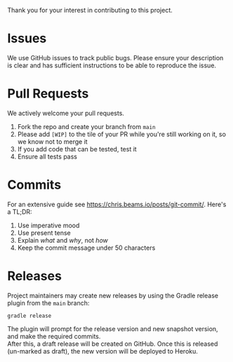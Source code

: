 Thank you for your interest in contributing to this project.

# Issues
We use GitHub issues to track public bugs.
Please ensure your description is clear and has sufficient instructions to be able to reproduce the issue.

# Pull Requests
We actively welcome your pull requests.

1. Fork the repo and create your branch from `main`
2. Please add `[WIP]` to the tile of your PR while you're still working on it, so we know not to merge it
3. If you add code that can be tested, test it
4. Ensure all tests pass

# Commits

For an extensive guide see https://chris.beams.io/posts/git-commit/. Here's a TL;DR:

1. Use imperative mood
2. Use present tense
3. Explain *what* and *why*, not *how*
4. Keep the commit message under 50 characters

# Releases
Project maintainers may create new releases by using the Gradle release plugin from the `main` branch:

```shell
gradle release
```

The plugin will prompt for the release version and new snapshot version, and make the required commits.  
After this, a draft release will be created on GitHub. Once this is released (un-marked as draft), the new version will be deployed to Heroku.
